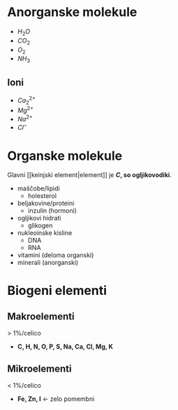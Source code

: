 # Anorganske molekule
- $H_2O$
- $CO_2$
- $O_2$
- $NH_3$
## Ioni
- $Ca_2^{2+}$
- $Mg^{2+}$
- $Na^{2+}$
- $Cl^-$
# Organske molekule
Glavni [[keinjski element|element]] je **$C$, so ogljikovodiki**.
- maščobe/lipidi
	- holesterol
- beljakovine/proteini
	- inzulin (hormoni)
- ogljikovi hidrati
	- glikogen
- nukleoinske kisline
	- DNA
	- RNA
- vitamini (deloma organski)
- minerali (anorganski)
# Biogeni elementi
## Makroelementi
\> 1%/celico
 -  **C, H, N, O, P, S, Na, Ca, Cl, Mg, K**
## Mikroelementi
< 1%/celico
- **Fe, Zn, I** $\leftarrow$ zelo pomembni